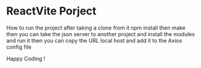 # ReactVite Porject

How to run the project after taking a clone from it 
npm install 
then make then you can take the json server to another project and install the modules and run it 
then you can copy the URL local host and add it to the Axios config file 

Happy Coding !
